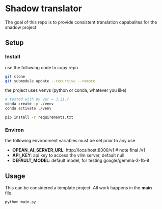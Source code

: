 # Shadow translator 
The goal of this repo is to provide consistent translation capabalites for the shadow project

## Setup
### Install

use the following code to copy repo
```bash
git clone
git submodule update --recursive --remote
```

the project uses venvs (python or conda, whatever you like)
```bash
# tested with py ver = 3.11.7
conda create -p ./venv
conda activate ./venv

pip install -r requirements.txt
```


### Environ
the following environment variables must be set prior to any use
- **OPEAN_AI_SERVER_URL**: http://localhost:8000/v1 # note final /v1
- **API_KEY**: api key to access the vllm server, default null
- **DEFAULT_MODEL**: default model, for testing google/gemma-3-1b-it

## Usage
This can be considered a template project. All work happens in the **main** file.
```bash
python main.py
``` 
